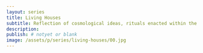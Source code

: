 ```yaml
---
layout: series
title: Living Houses
subtitle: Reflection of cosmological ideas, rituals enacted within the houses, vehicles of history and memory.
description:
publish: # notyet or blank
image: /assets/p/series/living-houses/00.jpg
---
```


